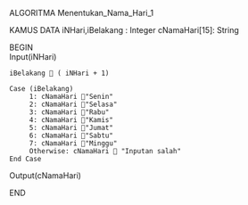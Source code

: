 ALGORITMA Menentukan_Nama_Hari_1

KAMUS DATA
    iNHari,iBelakang : Integer
    cNamaHari[15]: String    
 
BEGIN   
    Input(iNHari)
    
    iBelakang  ( iNHari + 1)     
    
    Case (iBelakang)    
         1: cNamaHari "Senin"
         2: cNamaHari "Selasa"
         3: cNamaHari "Rabu"
         4: cNamaHari "Kamis"
         5: cNamaHari "Jumat"
         6: cNamaHari "Sabtu"
         7: cNamaHari "Minggu"
         Otherwise: cNamaHari  "Inputan salah"  
    End Case           
    
   Output(cNamaHari)

END

